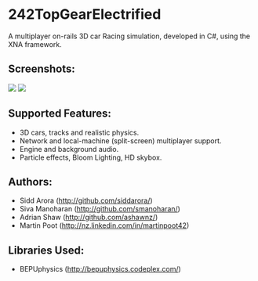 242TopGearElectrified
=====================

A multiplayer on-rails 3D car Racing simulation, developed in C#, using the XNA framework.

Screenshots:
------------
![](http://smanoharan.github.io/images/full/tge-network.jpg?raw=true)
![](http://smanoharan.github.io/images/full/tge-split.jpg?raw=true)

Supported Features:
-------------------
* 3D cars, tracks and realistic physics.
* Network and local-machine (split-screen) multiplayer support.
* Engine and background audio.
* Particle effects, Bloom Lighting, HD skybox.

Authors:
---------
* Sidd Arora (http://github.com/siddarora/)
* Siva Manoharan (http://github.com/smanoharan/)
* Adrian Shaw (http://github.com/ashawnz/)
* Martin Poot (http://nz.linkedin.com/in/martinpoot42)

Libraries Used:
---------------
* BEPUphysics (http://bepuphysics.codeplex.com/)
